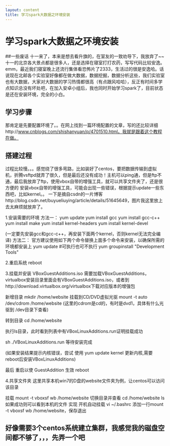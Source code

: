 ```yaml
---
layout: content
title: 学习spark大数据之环境安装
---
```


# 学习spark大数据之环境安装
##一些废话
十一来了，本来是想去看升旗的，在室友的一致劝导下，我放弃了~~十一的北京各大景点都是很多人，还是选择在寝室打打农药，写写代码比较安逸。emm，最近我们寝室晚上还流行集体看恐怖片了2333，生活过的很是安逸哈。话说现在北邮各个实验室好像都在做大数据，数据挖掘，数据分析这些，我们实验室也有大数据，大家对大数据的学习热情都很高（有点跟风哈哈），反正有时间多学点知识总没有坏处吧，在加入安卓小组后，我也同时开始学习spark了，目前状态是还在安装环境，完全的小白。
## 学习步骤
那肯定是先要配置环境了。。在网上找到一篇环境配置的文章，写的还比较详细http://www.cnblogs.com/shishanyuan/p/4701510.html。我就是跟着这个教程在做。 
## 搭建过程
过程比较慢。。。感觉绕了很多弯路，比如装好了centos，要把数据传输到虚拟机，折腾vsftpd就弄了很久，但是最后还没有成功！主机可以ping通，但是ftp不通，最后我放弃了ftp，使用vbox自带的增强工具，就可以共享文件夹了，还是很方便的
安装vbox自带的增强工具，可能会出现一些错误，根据提示update一些东西吧，比如kernel。。
一下是摘自csdn的一片博客http://blog.csdn.net/buyueliuying/article/details/51645649，图片我这里放上去太麻烦就放弃了。

1.安装需要的环境
方法一：
yum update
yum install gcc
yum install gcc-c++
yum install make
yum install kernel-headers
yum install kernel-devel

(一定要先安装gcc和gcc-c++，再安装下面两个kernel，否则kernel无法完全编译)
方法二：
官方建议使用如下两个命令替换上面多个命令来安装，以确保所需的环境都安装上
yum update  #可执行也可不执行
yum groupinstall "Development Tools"



2.重启系统
reboot


3.挂载并安装 VBoxGuestAdditions.iso
需要加载VBoxGuestAdditions，virtualbox安装目录里面会有VBoxGuestAdditions.iso，或者到http://download.virtualbox.org/virtualbox下载对应版本的增强包


新增目录
mkdir /home/website
挂载到CD/DVD虚拟光驱
mount -t auto /dev/cdrom /home/website
(这里的cdrom是cd的，有时是dvd1，具体有什么光驱到 /dev目录下查看)

转到目录
cd /home/website

执行ls目录，此时看到列表中有VBoxLinuxAdditions.run证明挂载成功

sh ./VBoxLinuxAdditions.run
等待安装完成


(如果安装结果提示内核错误，尝试 使用 yum update kernel 更新内核,需要reboot后安装VBoxLinuxAdditions)

最后 重启以使 GuestAddition 生效
reboot

4.共享文件夹
这里共享本机win7的D盘的website文件夹为例，让centos可以访问该目录


挂载
mount -t vboxsf wb /home/website
切换目录并查看
cd /home/website
ls
如果成功则可以看到本机的文件
实现 开机自动挂载
vi ~/.bashrc
添加一行mount -t vboxsf wb /home/website，保存退出


## 好像需要3个centos系统建立集群，我感觉我的磁盘空间都不够了，，，先弄一个吧